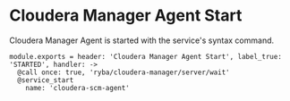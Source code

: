 # Cloudera Manager Agent Start

Cloudera Manager Agent is started with the service's syntax command.

    module.exports = header: 'Cloudera Manager Agent Start', label_true: 'STARTED', handler: ->
      @call once: true, 'ryba/cloudera-manager/server/wait'
      @service_start
        name: 'cloudera-scm-agent'
